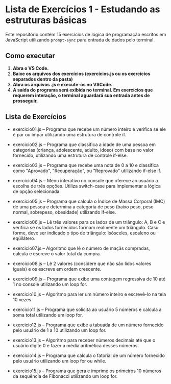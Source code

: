 # Lista de Exercícios 1 - Estudando as estruturas básicas

Este repositório contém 15 exercícios de lógica de programação escritos em JavaScript utilizando `prompt-sync` para entrada de dados pelo terminal.

## Como executar

1. **Abra o VS Code.**
2. **Baixe os arquivos dos exercícios (exercícios.js ou os exercícios separados dentro da pasta)**
3. **Abra os arquivos .js e execute-os no VSCode.**
4. **A saída do programa será exibida no terminal. Em exercícios que requerem interação, o terminal aguardará sua entrada antes de prosseguir.**

## Lista de Exercícios

- exercicio01.js – Programa que recebe um número inteiro e verifica se ele é par ou ímpar
utilizando uma estrutura de controle if.

- exercicio02.js – Programa que classifica a idade de uma pessoa em categorias (criança,
adolescente, adulto, idoso) com base no valor fornecido, utilizando uma estrutura de
controle if-else.

- exercicio03.js – Programa que recebe uma nota de 0 a 10 e classifica como
"Aprovado", "Recuperação", ou "Reprovado" utilizando if-else if.

- exercicio04.js – Menu interativo no console que oferece ao usuário a escolha de três opções.
Utiliza switch-case para implementar a lógica de opção selecionada.

- exercicio05.js – Programa que calcula o Índice de Massa Corporal (IMC) de uma pessoa e
determina a categoria de peso (baixo peso, peso normal, sobrepeso, obesidade)
utilizando if-else.

- exercicio06.js – Lê três valores para os lados de um triângulo: A, B e C e verifica se os lados fornecidos
formam realmente um triângulo. Caso forme, deve ser indicado o tipo de triângulo:
Isósceles, escaleno ou eqüilátero.

- exercicio07.js – Algoritmo que lê o número de maçãs compradas, calcula e escreve o valor total da compra.

- exercicio08.js – Lê 2 valores (considere que não são lidos valores iguais)
e os escreve em ordem crescente.

- exercicio09.js – Programa que exibe uma contagem regressiva de 10 até 1 no console
utilizando um loop for.

- exercicio10.js – Algoritmo para ler um número inteiro e escrevê-lo na tela 10 vezes.

- exercicio11.js – Programa que solicita ao usuário 5 números e calcula a soma total
utilizando um loop for.

- exercicio12.js – Programa que exibe a tabuada de um número fornecido pelo usuário de 1 a
10 utilizando um loop for.  

- exercicio13.js – Algoritmo para receber números decimais até que o usuário digite 0 e fazer
a média aritmética desses números.  

- exercicio14.js – Programa que calcula o fatorial de um número fornecido pelo usuário
utilizando um loop for ou while.

- exercicio15.js – Programa que gera e imprime os primeiros 10 números da sequência de
Fibonacci utilizando um loop for.

